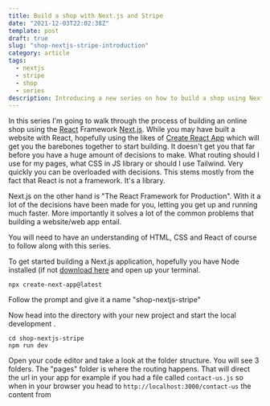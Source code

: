 ```yaml
---
title: Build a shop with Next.js and Stripe
date: "2021-12-03T22:02:38Z"
template: post
draft: true
slug: "shop-nextjs-stripe-introduction"
category: article
tags:
  - nextjs
  - stripe
  - shop
  - series
description: Introducing a new series on how to build a shop using Next.js and Stripe
---
```


In this series I'm going to walk through the process of building an online shop using the [React](https://reactjs.org) Framework [Next.js](https://nextjs.org). While you may have built a website with React, hopefully using the likes of [Create React App](https://create-react-app.dev) which will get you the barebones together to start building. It doesn't get you that far before you have a huge amount of decisions to make. What routing should I use for my pages, what CSS in JS library or should I use Tailwind. Very quickly you can be overloaded with decisions. This stems mostly from the fact that React is not a framework. It's a library.

Next.js on the other hand is "The React Framework for Production". With it a lot of the decisions have been made for you, letting you get up and running much faster. More importantly it solves a lot of the common problems that building a website/web app entail.

You will need to have an understanding of HTML, CSS and React of course to follow along with this series.

To get started building a Next.js application, hopefully you have Node installed (if not [download here](https://nodejs.org/en/) and open up your terminal.

```
npx create-next-app@latest
```

Follow the prompt and give it a name "shop-nextjs-stripe"

Now head into the directory with your new project and start the local development .

```
cd shop-nextjs-stripe
npm run dev
```

Open your code editor and take a look at the folder structure. You will see 3 folders. The "pages" folder is where the routing happens. That will direct the url in your app for example if you had a file called `contact-us.js` so when in your browser you head to `http://localhost:3000/contact-us` the content from
